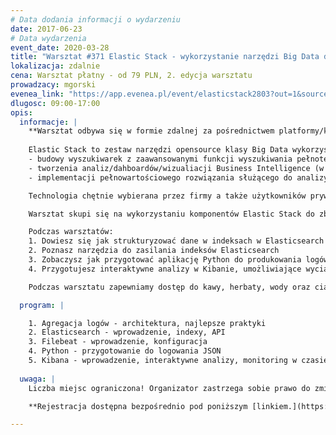 ```yaml
---
# Data dodania informacji o wydarzeniu
date: 2017-06-23
# Data wydarzenia
event_date: 2020-03-28
title: "Warsztat #371 Elastic Stack - wykorzystanie narzędzi Big Data do agregacji i analizy logów"
lokalizacja: zdalnie
cena: Warsztat płatny - od 79 PLN, 2. edycja warsztatu
prowadzacy: mgorski
evenea_link: "https://app.evenea.pl/event/elasticstack2803?out=1&source=event_iframe"
dlugosc: 09:00-17:00
opis:
  informacje: |
    **Warsztat odbywa się w formie zdalnej za pośrednictwem platformy/komunikatora online, z wykorzystaniem dźwięku, obrazu z kamery, udostępniania ekranu komputera prowadzącego i uczestników.** 
    
    Elastic Stack to zestaw narzędzi opensource klasy Big Data wykorzystywany m.in. do:
    - budowy wyszukiwarek z zaawansowanymi funkcji wyszukiwania pełnotekstowego (na wzór Google Search)
    - tworzenia analiz/dahboardów/wizualiacji Business Intelligence (w tym wizualizacji danych geolokalizacyjnych)
    - implementacji pełnowartościowego rozwiązania służącego do analizy logów aplikacyjnych czy metryk

    Technologia chętnie wybierana przez firmy a także użytkowników prywatnych ze względu na ogromny wachlarz możliwości, duże wsparcie społeczności i świetną dokumentację, znacząco obniżającą próg wejścia dla nowych użytkowników.

    Warsztat skupi się na wykorzystaniu komponentów Elastic Stack do zbierania i analizy logów aplikacyjnych.

    Podczas warsztatów:
    1. Dowiesz się jak strukturyzować dane w indeksach w Elasticsearch
    2. Poznasz narzędzia do zasilania indeksów Elasticsearch
    3. Zobaczysz jak przygotować aplikację Python do produkowania logów w odpowiednim formacie
    4. Przygotujesz interaktywne analizy w Kibanie, umożliwiające wyciąganie wniosków z zebranych danych

    Podczas warsztatu zapewniamy dostęp do kawy, herbaty, wody oraz ciastek. W porze obiadowej zapewniamy pizzę w wersji mięsnej lub wegetariańskiej.

  program: |

    1. Agregacja logów - architektura, najlepsze praktyki
    2. Elasticsearch - wprowadzenie, indexy, API
    3. Filebeat - wprowadzenie, konfiguracja
    4. Python - przygotowanie do logowania JSON
    5. Kibana - wprowadzenie, interaktywne analizy, monitoring w czasie rzeczywistym
    
  uwaga: |
    Liczba miejsc ograniczona! Organizator zastrzega sobie prawo do zmiany lokalizacji wydarzenia oraz jego odwołania w przypadku niezgłoszenia się minimalnej liczby uczestników.

    **Rejestracja dostępna bezpośrednio pod poniższym [linkiem.](https://app.evenea.pl/event/elasticstack2803/)**

---
```


